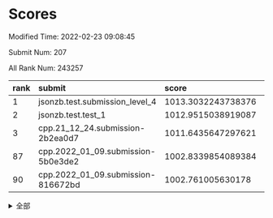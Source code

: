 # Scores

Modified Time: 2022-02-23 09:08:45

Submit Num: 207

All Rank Num: 243257

| rank |               submit               |       score        |       sigma        | pk_num |
| :--- | :--------------------------------- | :----------------- | :----------------- | :----- |
| 1    | jsonzb.test.submission_level_4     | 1013.3032243738376 | 0.7975033651405052 | 4699   |
| 2    | jsonzb.test.test_1                 | 1012.9515038919087 | 0.8235922803906631 | 4696   |
| 3    | cpp.21_12_24.submission-2b2ea0d7   | 1011.6435647297621 | 0.7943496720366338 | 4694   |
| 87   | cpp.2022_01_09.submission-5b0e3de2 | 1002.8339854089384 | 0.7116877299643429 | 4702   |
| 90   | cpp.2022_01_09.submission-816672bd | 1002.761005630178  | 0.7152711699131242 | 4702   |


<details>
<summary>全部</summary>

| rank |                 submit                 |       score        |       sigma        | pk_num |
| :--- | :------------------------------------- | :----------------- | :----------------- | :----- |
| 1    | jsonzb.test.submission_level_4         | 1013.3032243738376 | 0.7975033651405052 | 4699   |
| 2    | jsonzb.test.test_1                     | 1012.9515038919087 | 0.8235922803906631 | 4696   |
| 3    | cpp.21_12_24.submission-2b2ea0d7       | 1011.6435647297621 | 0.7943496720366338 | 4694   |
| 4    | gobigger.level_3.submission_level_3_34 | 1011.5362768132525 | 0.7844740288557882 | 4700   |
| 5    | gobigger.level_3.submission_level_3_24 | 1011.5228774039065 | 0.7909660588583475 | 4696   |
| 6    | gobigger.level_3.submission_level_3_20 | 1011.2870823846857 | 0.7787633308514109 | 4701   |
| 7    | gobigger.level_3.submission_level_3_11 | 1011.2105053339122 | 0.780900717989439  | 4699   |
| 8    | gobigger.level_3.submission_level_3_30 | 1011.1599045722276 | 0.8128595311659822 | 4700   |
| 9    | gobigger.level_3.submission_level_3_5  | 1011.0528547910191 | 0.7722810324867345 | 4704   |
| 10   | gobigger.level_3.submission_level_3_13 | 1011.0034507718186 | 0.7595163173002182 | 4701   |
| 11   | gobigger.level_3.submission_level_3_7  | 1010.8905515975684 | 0.7688356103943703 | 4702   |
| 12   | gobigger.level_3.submission_level_3_37 | 1010.852591563184  | 0.7827569531520014 | 4698   |
| 13   | gobigger.level_3.submission_level_3_25 | 1010.8418580253009 | 0.7576175273989333 | 4700   |
| 14   | gobigger.level_3.submission_level_3_35 | 1010.7988535893892 | 0.7576620743253712 | 4704   |
| 15   | gobigger.level_3.submission_level_3_6  | 1010.7563735130693 | 0.7618370198477249 | 4698   |
| 16   | gobigger.level_3.submission_level_3_43 | 1010.728407661825  | 0.7577892617035392 | 4702   |
| 17   | gobigger.level_3.submission_level_3_32 | 1010.7150158441526 | 0.7508774465873461 | 4707   |
| 18   | gobigger.level_3.submission_level_3_48 | 1010.7108445570508 | 0.7843248216387158 | 4692   |
| 19   | gobigger.level_3.submission_level_3_36 | 1010.6706677960831 | 0.774130356792052  | 4701   |
| 20   | gobigger.level_3.submission_level_3_28 | 1010.6329393382736 | 0.7732910095535622 | 4701   |
| 21   | gobigger.level_3.submission_level_3_8  | 1010.4966523331908 | 0.77828403632372   | 4695   |
| 22   | gobigger.level_3.submission_level_3_3  | 1010.3750719596779 | 0.7566358488714853 | 4700   |
| 23   | gobigger.level_3.submission_level_3_16 | 1010.3235303480953 | 0.752345063889569  | 4705   |
| 24   | gobigger.level_3.submission_level_3_47 | 1010.2416474252673 | 0.7655682379604181 | 4698   |
| 25   | gobigger.level_3.submission_level_3_42 | 1010.1716187767998 | 0.7590539229310626 | 4701   |
| 26   | gobigger.level_3.submission_level_3_22 | 1010.1306862145829 | 0.7568395816784976 | 4698   |
| 27   | gobigger.level_3.submission_level_3_40 | 1010.0603073096729 | 0.7592828582055766 | 4701   |
| 28   | gobigger.level_3.submission_level_3_14 | 1009.9545966967527 | 0.7656212546911129 | 4699   |
| 29   | gobigger.level_3.submission_level_3_19 | 1009.868573367413  | 0.7682146881666523 | 4699   |
| 30   | gobigger.level_3.submission_level_3_46 | 1009.866637527474  | 0.7514918189126076 | 4696   |
| 31   | gobigger.level_3.submission_level_3_45 | 1009.8374315632864 | 0.7729140560834002 | 4697   |
| 32   | gobigger.level_3.submission_level_3_41 | 1009.8328019387337 | 0.7715059684580461 | 4705   |
| 33   | gobigger.level_3.submission_level_3_4  | 1009.823824706194  | 0.7538059408558443 | 4702   |
| 34   | gobigger.level_3.submission_level_3_21 | 1009.7963132018156 | 0.7466650667075344 | 4701   |
| 35   | gobigger.level_3.submission_level_3_1  | 1009.7248509762156 | 0.7448654771114371 | 4703   |
| 36   | gobigger.level_3.submission_level_3_39 | 1009.7113482655909 | 0.7316069940443534 | 4700   |
| 37   | gobigger.level_3.submission_level_3_0  | 1009.710536154575  | 0.7483335234517404 | 4699   |
| 38   | gobigger.level_3.submission_level_3_15 | 1009.710533035214  | 0.7649479578205833 | 4697   |
| 39   | gobigger.level_3.submission_level_3_2  | 1009.62345956658   | 0.7630729586301421 | 4699   |
| 40   | gobigger.level_3.submission_level_3_18 | 1009.5971376496436 | 0.7807982300024638 | 4704   |
| 41   | gobigger.level_3.submission_level_3_17 | 1009.5694351943902 | 0.7465086067905333 | 4701   |
| 42   | gobigger.level_3.submission_level_3_26 | 1009.5547455479377 | 0.7689298475872193 | 4700   |
| 43   | gobigger.level_3.submission_level_3_9  | 1009.4971342694962 | 0.7347858501721046 | 4701   |
| 44   | gobigger.level_3.submission_level_3_27 | 1009.3571391315046 | 0.7578548467239427 | 4702   |
| 45   | gobigger.level_3.submission_level_3_29 | 1009.3185461042402 | 0.7678235838226469 | 4696   |
| 46   | gobigger.level_3.submission_level_3_38 | 1009.2938176181492 | 0.7431656151246349 | 4698   |
| 47   | gobigger.level_3.submission_level_3_23 | 1009.1573947980712 | 0.7540719831112218 | 4698   |
| 48   | gobigger.level_3.submission_level_3_44 | 1008.8804128681938 | 0.7523191155410183 | 4702   |
| 49   | gobigger.level_3.submission_level_3_10 | 1008.6798146848454 | 0.7422602114262443 | 4702   |
| 50   | gobigger.level_3.submission_level_3_49 | 1008.5792985296792 | 0.7380097666281362 | 4699   |
| 51   | gobigger.level_3.submission_level_3_33 | 1008.5546345438146 | 0.7352228538333742 | 4701   |
| 52   | gobigger.level_3.submission_level_3_12 | 1008.163918674574  | 0.7500945611200067 | 4698   |
| 53   | gobigger.level_3.submission_level_3_31 | 1008.0686066559604 | 0.7503375956496551 | 4701   |
| 54   | gobigger.level_1.submission_level_1_32 | 1005.3764744063687 | 0.7418582769138121 | 4699   |
| 55   | gobigger.level_1.submission_level_1_25 | 1004.6461725346511 | 0.7169437547183286 | 4706   |
| 56   | gobigger.level_1.submission_level_1_46 | 1004.60779331956   | 0.7246116055725987 | 4705   |
| 57   | gobigger.level_1.submission_level_1_33 | 1004.5982079693405 | 0.7268300608682778 | 4702   |
| 58   | gobigger.level_1.submission_level_1_6  | 1004.363989239074  | 0.7137928884877759 | 4707   |
| 59   | gobigger.level_1.submission_level_1_0  | 1004.2601351706462 | 0.7118934248504621 | 4702   |
| 60   | gobigger.level_1.submission_level_1_13 | 1004.1613341023824 | 0.715030402395197  | 4703   |
| 61   | gobigger.level_1.submission_level_1_5  | 1004.1288651101813 | 0.7350029351415426 | 4702   |
| 62   | gobigger.level_1.submission_level_1_27 | 1004.0956587298718 | 0.7320417349110889 | 4696   |
| 63   | gobigger.level_1.submission_level_1_15 | 1003.9349662413067 | 0.710888671877101  | 4702   |
| 64   | gobigger.level_1.submission_level_1_4  | 1003.8334382353044 | 0.716233181238246  | 4697   |
| 65   | gobigger.level_1.submission_level_1_41 | 1003.7495353442665 | 0.718744841906844  | 4701   |
| 66   | gobigger.level_1.submission_level_1_26 | 1003.6931638660564 | 0.7078350768856123 | 4702   |
| 67   | gobigger.level_1.submission_level_1_44 | 1003.6801751309839 | 0.7236687873193121 | 4698   |
| 68   | gobigger.level_1.submission_level_1_23 | 1003.6777317332567 | 0.7343542980920359 | 4692   |
| 69   | gobigger.level_1.submission_level_1_31 | 1003.634073192499  | 0.7161730427761049 | 4697   |
| 70   | gobigger.level_1.submission_level_1_48 | 1003.5546006526276 | 0.7167117643994471 | 4700   |
| 71   | gobigger.level_1.submission_level_1_43 | 1003.536643105083  | 0.7202862653668787 | 4698   |
| 72   | gobigger.level_1.submission_level_1_7  | 1003.4392242730307 | 0.7187010072582206 | 4690   |
| 73   | gobigger.level_1.submission_level_1_2  | 1003.4292949338695 | 0.7132524658830213 | 4701   |
| 74   | gobigger.level_1.submission_level_1_19 | 1003.405921864433  | 0.7063401616091619 | 4703   |
| 75   | gobigger.level_1.submission_level_1_36 | 1003.3610511743411 | 0.72765327562168   | 4699   |
| 76   | gobigger.level_1.submission_level_1_14 | 1003.3002109516428 | 0.7178723903894477 | 4705   |
| 77   | gobigger.level_1.submission_level_1_24 | 1003.2232519483038 | 0.7144389628846363 | 4699   |
| 78   | gobigger.level_1.submission_level_1_20 | 1003.1586393054971 | 0.7099435963390854 | 4700   |
| 79   | gobigger.level_1.submission_level_1_37 | 1003.1266602564333 | 0.7199420781508259 | 4705   |
| 80   | gobigger.level_1.submission_level_1_1  | 1003.1095687510406 | 0.7154193328488444 | 4705   |
| 81   | gobigger.level_1.submission_level_1_49 | 1003.0527465956552 | 0.7128905689936211 | 4699   |
| 82   | gobigger.level_1.submission_level_1_3  | 1003.0506771371253 | 0.7030735693606596 | 4700   |
| 83   | gobigger.level_1.submission_level_1_34 | 1003.0111697307542 | 0.7151905248963978 | 4702   |
| 84   | gobigger.level_1.submission_level_1_12 | 1002.8764610461227 | 0.7181137092441238 | 4697   |
| 85   | gobigger.level_1.submission_level_1_22 | 1002.8511375519729 | 0.7107942578963693 | 4705   |
| 86   | gobigger.level_1.submission_level_1_18 | 1002.847844729491  | 0.7167174562356293 | 4705   |
| 87   | cpp.2022_01_09.submission-5b0e3de2     | 1002.8339854089384 | 0.7116877299643429 | 4702   |
| 88   | gobigger.level_1.submission_level_1_47 | 1002.7914790982518 | 0.7181611662163645 | 4700   |
| 89   | gobigger.level_1.submission_level_1_35 | 1002.7635918302498 | 0.7189661056618054 | 4700   |
| 90   | cpp.2022_01_09.submission-816672bd     | 1002.761005630178  | 0.7152711699131242 | 4702   |
| 91   | gobigger.level_1.submission_level_1_42 | 1002.7562839998665 | 0.7164837446641693 | 4705   |
| 92   | gobigger.level_1.submission_level_1_29 | 1002.7323298576292 | 0.6992100661625141 | 4706   |
| 93   | gobigger.level_1.submission_level_1_38 | 1002.7213794650593 | 0.7123726146051341 | 4702   |
| 94   | gobigger.level_1.submission_level_1_21 | 1002.6967803393992 | 0.711707321997975  | 4702   |
| 95   | gobigger.level_1.submission_level_1_17 | 1002.6378677723757 | 0.717847310331386  | 4701   |
| 96   | gobigger.level_1.submission_level_1_11 | 1002.5860731450371 | 0.713815959924138  | 4697   |
| 97   | gobigger.level_1.submission_level_1_28 | 1002.563898079841  | 0.7205989138229769 | 4696   |
| 98   | gobigger.level_1.submission_level_1_40 | 1002.530190896784  | 0.7097942395096123 | 4696   |
| 99   | gobigger.level_1.submission_level_1_8  | 1002.4495588842798 | 0.7218905852828854 | 4695   |
| 100  | gobigger.level_1.submission_level_1_45 | 1002.2832936790365 | 0.718463621048257  | 4702   |
| 101  | gobigger.level_1.submission_level_1_39 | 1002.279728018367  | 0.7202505463492755 | 4703   |
| 102  | gobigger.level_1.submission_level_1_30 | 1002.2408273571068 | 0.7078700068616047 | 4700   |
| 103  | gobigger.level_1.submission_level_1_16 | 1002.2264985780962 | 0.7166919249522228 | 4702   |
| 104  | gobigger.level_1.submission_level_1_9  | 1001.6844997318789 | 0.7152043277668705 | 4697   |
| 105  | gobigger.level_1.submission_level_1_10 | 1000.9673857870031 | 0.706644684746094  | 4704   |
| 106  | gobigger.random.submission_random_8    | 997.5772785900051  | 0.7377571921044088 | 4700   |
| 107  | gobigger.random.submission_random_11   | 997.3541814246485  | 0.7012905337102486 | 4700   |
| 108  | gobigger.random.submission_random_10   | 997.1502602195804  | 0.7018557789104078 | 4700   |
| 109  | gobigger.random.submission_random_27   | 997.0719405860779  | 0.7251582074998758 | 4702   |
| 110  | gobigger.random.submission_random_42   | 996.8293567608549  | 0.7081816286715619 | 4699   |
| 111  | gobigger.random.submission_random_30   | 996.7268197455803  | 0.7048752861530476 | 4697   |
| 112  | gobigger.random.submission_random_19   | 996.7003954086815  | 0.717908985343169  | 4703   |
| 113  | gobigger.random.submission_random_12   | 996.5892766505893  | 0.7147086332166546 | 4702   |
| 114  | gobigger.random.submission_random_45   | 996.5835458995764  | 0.7053208231647344 | 4706   |
| 115  | gobigger.random.submission_random_32   | 996.5005263313024  | 0.7124248401174749 | 4703   |
| 116  | gobigger.random.submission_random_23   | 996.4652054464703  | 0.7071366022456046 | 4701   |
| 117  | gobigger.random.submission_random_41   | 996.3845546584913  | 0.7125582614172246 | 4695   |
| 118  | gobigger.random.submission_random_14   | 996.373149169465   | 0.709050912798067  | 4702   |
| 119  | gobigger.random.submission_random_28   | 996.3109831419118  | 0.710119959294427  | 4706   |
| 120  | gobigger.random.submission_random_37   | 996.2127512857834  | 0.6992838962518492 | 4702   |
| 121  | gobigger.random.submission_random_3    | 996.201903181178   | 0.7154287597448379 | 4697   |
| 122  | gobigger.random.submission_random_29   | 996.1798728949179  | 0.6983190140843933 | 4697   |
| 123  | gobigger.random.submission_random_1    | 996.0959491694557  | 0.7145053262596651 | 4705   |
| 124  | gobigger.random.submission_random_18   | 996.0900716227795  | 0.702371974610602  | 4701   |
| 125  | gobigger.random.submission_random_16   | 995.9995682504956  | 0.7235265270528239 | 4701   |
| 126  | gobigger.random.submission_random_7    | 995.981965827587   | 0.7284424292096862 | 4701   |
| 127  | gobigger.random.submission_random_26   | 995.9602334214495  | 0.712114383422828  | 4699   |
| 128  | gobigger.random.submission_random_25   | 995.941586393853   | 0.7153616142917455 | 4701   |
| 129  | gobigger.random.submission_random_49   | 995.8729029726543  | 0.7111557443978713 | 4695   |
| 130  | gobigger.random.submission_random_38   | 995.8422995257918  | 0.714848223023595  | 4694   |
| 131  | gobigger.random.submission_random_47   | 995.7801240064468  | 0.7045420096648135 | 4698   |
| 132  | gobigger.random.submission_random_43   | 995.7726213375829  | 0.707257328088476  | 4703   |
| 133  | gobigger.random.submission_random_36   | 995.7701545588372  | 0.699329859105858  | 4702   |
| 134  | gobigger.random.submission_random_21   | 995.7529040177993  | 0.7190003277283281 | 4700   |
| 135  | gobigger.random.submission_random_20   | 995.7074829068252  | 0.715090404146084  | 4697   |
| 136  | gobigger.random.submission_random_2    | 995.6712278152651  | 0.6947908451919415 | 4706   |
| 137  | gobigger.random.submission_random_46   | 995.6417222472259  | 0.7110778911212687 | 4704   |
| 138  | gobigger.random.submission_random_0    | 995.6226899329753  | 0.7306448708448889 | 4701   |
| 139  | gobigger.random.submission_random_5    | 995.6059379002471  | 0.7081983845233243 | 4703   |
| 140  | gobigger.random.submission_random_6    | 995.5928629882637  | 0.708091347174009  | 4705   |
| 141  | gobigger.random.submission_random_48   | 995.5595048614241  | 0.7031533711883723 | 4702   |
| 142  | gobigger.random.submission_random_24   | 995.5234877469193  | 0.7105822184504931 | 4701   |
| 143  | gobigger.random.submission_random_35   | 995.4963518135334  | 0.7212842985202869 | 4699   |
| 144  | gobigger.random.submission_random_9    | 995.4407130881493  | 0.7033020999966257 | 4705   |
| 145  | gobigger.random.submission_random_4    | 995.3902719597243  | 0.7075921880773308 | 4693   |
| 146  | gobigger.random.submission_random_22   | 995.3655729690098  | 0.7100093140878071 | 4703   |
| 147  | gobigger.random.submission_random_13   | 995.3290442465883  | 0.7122774877189469 | 4702   |
| 148  | gobigger.random.submission_random_34   | 995.2574292676674  | 0.70403036929579   | 4696   |
| 149  | gobigger.random.submission_random_17   | 995.2220454392401  | 0.6973419670051381 | 4703   |
| 150  | gobigger.random.submission_random_33   | 995.0603475767189  | 0.7067874218977129 | 4704   |
| 151  | gobigger.random.submission_random_44   | 994.9943737275815  | 0.71466684383774   | 4705   |
| 152  | gobigger.random.submission_random_39   | 994.9299246600353  | 0.7167719047374838 | 4698   |
| 153  | gobigger.random.submission_random_40   | 994.9086478684133  | 0.721476043323127  | 4697   |
| 154  | gobigger.random.submission_random_31   | 994.6805121709126  | 0.70197775034394   | 4708   |
| 155  | gobigger.random.submission_random_15   | 994.5741083855478  | 0.7288170972005213 | 4702   |
| 156  | gobigger.level_2.submission_level_2_33 | 994.4425300510604  | 0.7257949025097183 | 4697   |
| 157  | gobigger.level_2.submission_level_2_29 | 993.946084804538   | 0.7283999779927259 | 4700   |
| 158  | gobigger.level_2.submission_level_2_21 | 993.8537913410962  | 0.7293972651764332 | 4704   |
| 159  | gobigger.level_2.submission_level_2_32 | 993.7274284201169  | 0.7375185739056722 | 4702   |
| 160  | gobigger.level_2.submission_level_2_9  | 993.6726865352442  | 0.7253817384008076 | 4701   |
| 161  | gobigger.level_2.submission_level_2_27 | 993.510810333072   | 0.7357954629464695 | 4700   |
| 162  | gobigger.level_2.submission_level_2_41 | 993.4967462909154  | 0.7335932761972548 | 4697   |
| 163  | gobigger.level_2.submission_level_2_15 | 993.4890673728637  | 0.744138786431185  | 4703   |
| 164  | gobigger.level_2.submission_level_2_22 | 993.1593090384594  | 0.7238826283825607 | 4699   |
| 165  | gobigger.level_2.submission_level_2_25 | 993.03293142438    | 0.7296571284635963 | 4702   |
| 166  | gobigger.level_2.submission_level_2_42 | 992.8639745597044  | 0.7357972204267101 | 4701   |
| 167  | gobigger.level_2.submission_level_2_0  | 992.8304854723987  | 0.7387464998236135 | 4701   |
| 168  | gobigger.level_2.submission_level_2_16 | 992.7834889485775  | 0.7503563795504875 | 4701   |
| 169  | gobigger.level_2.submission_level_2_14 | 992.7800686092675  | 0.7311839532553887 | 4700   |
| 170  | gobigger.level_2.submission_level_2_36 | 992.6960833336472  | 0.7380847938449118 | 4700   |
| 171  | gobigger.level_2.submission_level_2_11 | 992.6502874297926  | 0.7376166843092078 | 4702   |
| 172  | gobigger.level_2.submission_level_2_7  | 992.597284021953   | 0.7575098822445747 | 4703   |
| 173  | gobigger.level_2.submission_level_2_6  | 992.5363317549364  | 0.7427054040753331 | 4702   |
| 174  | gobigger.level_2.submission_level_2_48 | 992.409978860817   | 0.7546137216095247 | 4701   |
| 175  | gobigger.level_2.submission_level_2_49 | 992.4006865851002  | 0.7345778222800893 | 4697   |
| 176  | gobigger.level_2.submission_level_2_47 | 992.3998719121258  | 0.7352554806115027 | 4702   |
| 177  | gobigger.level_2.submission_level_2_34 | 992.3997039897347  | 0.7246869675865272 | 4699   |
| 178  | gobigger.level_2.submission_level_2_10 | 992.385100388968   | 0.7615206782682747 | 4700   |
| 179  | gobigger.level_2.submission_level_2_12 | 992.377934550902   | 0.7514561046528707 | 4700   |
| 180  | gobigger.level_2.submission_level_2_5  | 992.3440315675516  | 0.7420585693294736 | 4703   |
| 181  | gobigger.level_2.submission_level_2_1  | 992.2749529561754  | 0.7240304411126788 | 4700   |
| 182  | gobigger.level_2.submission_level_2_17 | 992.2253113819304  | 0.7281478242068933 | 4695   |
| 183  | gobigger.level_2.submission_level_2_3  | 992.2002970472773  | 0.7670318265305577 | 4702   |
| 184  | gobigger.level_2.submission_level_2_4  | 992.0893781621164  | 0.7562184946516953 | 4697   |
| 185  | gobigger.level_2.submission_level_2_20 | 992.0196637404339  | 0.7448137740472797 | 4705   |
| 186  | gobigger.level_2.submission_level_2_43 | 992.0006704205201  | 0.742776712135821  | 4704   |
| 187  | gobigger.level_2.submission_level_2_19 | 991.958383817214   | 0.7468039139513625 | 4701   |
| 188  | gobigger.level_2.submission_level_2_35 | 991.9576574814159  | 0.7477828115043303 | 4700   |
| 189  | gobigger.level_2.submission_level_2_2  | 991.8317772146632  | 0.7347577911386067 | 4694   |
| 190  | gobigger.level_2.submission_level_2_37 | 991.7993019423008  | 0.7415405656948684 | 4701   |
| 191  | gobigger.level_2.submission_level_2_18 | 991.7441334689945  | 0.7400314679634123 | 4702   |
| 192  | gobigger.level_2.submission_level_2_40 | 991.5225258689318  | 0.763674712657396  | 4706   |
| 193  | gobigger.level_2.submission_level_2_28 | 991.4509672455025  | 0.7585696814397309 | 4699   |
| 194  | gobigger.level_2.submission_level_2_38 | 991.4073101487919  | 0.759089902579323  | 4696   |
| 195  | gobigger.level_2.submission_level_2_45 | 991.2902395514966  | 0.7415052201605048 | 4706   |
| 196  | gobigger.level_2.submission_level_2_31 | 991.2311233590412  | 0.7361316259225308 | 4702   |
| 197  | gobigger.level_2.submission_level_2_23 | 991.2259115642597  | 0.7499434854437723 | 4702   |
| 198  | gobigger.level_2.submission_level_2_30 | 991.1981887185841  | 0.7508303991803067 | 4704   |
| 199  | gobigger.level_2.submission_level_2_24 | 991.1590592433108  | 0.7517260488932135 | 4704   |
| 200  | gobigger.level_2.submission_level_2_46 | 991.1181529854375  | 0.7457847315060548 | 4706   |
| 201  | gobigger.level_2.submission_level_2_26 | 990.9880633490676  | 0.7721449754582168 | 4700   |
| 202  | gobigger.level_2.submission_level_2_39 | 990.9417474364701  | 0.7574056827309181 | 4703   |
| 203  | gobigger.level_2.submission_level_2_8  | 990.854365653109   | 0.7510082145091991 | 4701   |
| 204  | gobigger.level_2.submission_level_2_13 | 990.5677893761282  | 0.7498176686016041 | 4702   |
| 205  | gobigger.level_2.submission_level_2_44 | 989.8898857813472  | 0.7568605717816742 | 4700   |
| 206  | gobigger.none.submission_none_0        | 977.2878561435219  | 1.2659986393583422 | 4702   |
| 207  | gobigger.none.submission_none_1        | 976.3456295823999  | 1.4431173654420932 | 4705   |

</details>